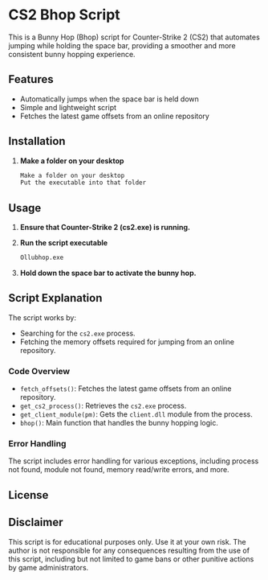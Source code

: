 # CS2 Bhop Script

This is a Bunny Hop (Bhop) script for Counter-Strike 2 (CS2) that automates jumping while holding the space bar, providing a smoother and more consistent bunny hopping experience.

## Features

- Automatically jumps when the space bar is held down
- Simple and lightweight script
- Fetches the latest game offsets from an online repository

## Installation

1. **Make a folder on  your desktop**

    ```bash
    Make a folder on your desktop
    Put the executable into that folder
    ```

## Usage

1. **Ensure that Counter-Strike 2 (cs2.exe) is running.**

2. **Run the script executable**

    ```bash
    Ollubhop.exe
    ```

3. **Hold down the space bar to activate the bunny hop.**

## Script Explanation

The script works by:
- Searching for the `cs2.exe` process.
- Fetching the memory offsets required for jumping from an online repository.

### Code Overview

- `fetch_offsets()`: Fetches the latest game offsets from an online repository.
- `get_cs2_process()`: Retrieves the `cs2.exe` process.
- `get_client_module(pm)`: Gets the `client.dll` module from the process.
- `bhop()`: Main function that handles the bunny hopping logic.

### Error Handling

The script includes error handling for various exceptions, including process not found, module not found, memory read/write errors, and more.


## License


## Disclaimer

This script is for educational purposes only. Use it at your own risk. The author is not responsible for any consequences resulting from the use of this script, including but not limited to game bans or other punitive actions by game administrators.
